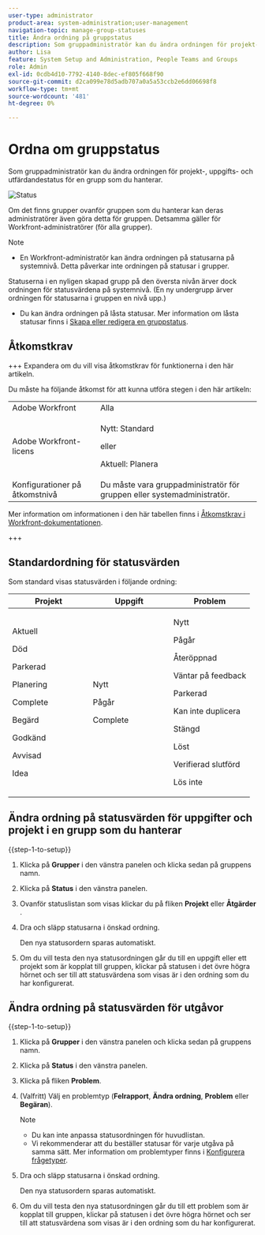 ```yaml
---
user-type: administrator
product-area: system-administration;user-management
navigation-topic: manage-group-statuses
title: Ändra ordning på gruppstatus
description: Som gruppadministratör kan du ändra ordningen för projekt-, uppgifts- och utfärdandestatus för en grupp som du hanterar.
author: Lisa
feature: System Setup and Administration, People Teams and Groups
role: Admin
exl-id: 0cdb4d10-7792-4140-8dec-ef805f668f90
source-git-commit: d2ca099e78d5adb707a0a5a53ccb2e6dd06698f8
workflow-type: tm+mt
source-wordcount: '481'
ht-degree: 0%

---
```


# Ordna om gruppstatus

Som gruppadministratör kan du ändra ordningen för projekt-, uppgifts- och utfärdandestatus för en grupp som du hanterar.

<!--
The system version of this snippet mentions a single group because a sysadmin call also reorder statuses there. Group admin version of this article is still needed.
-->

![Status](assets/statuses.png)

Om det finns grupper ovanför gruppen som du hanterar kan deras administratörer även göra detta för gruppen. Detsamma gäller för Workfront-administratörer (för alla grupper).

>[!NOTE]
>
>* En Workfront-administratör kan ändra ordningen på statusarna på systemnivå. Detta påverkar inte ordningen på statusar i grupper.
>
>  Statuserna i en nyligen skapad grupp på den översta nivån ärver dock ordningen för statusvärdena på systemnivå. (En ny undergrupp ärver ordningen för statusarna i gruppen en nivå upp.)
>
>* Du kan ändra ordningen på låsta statusar. Mer information om låsta statusar finns i [Skapa eller redigera en gruppstatus](../../../administration-and-setup/manage-groups/manage-group-statuses/create-or-edit-a-group-status.md).

## Åtkomstkrav

+++ Expandera om du vill visa åtkomstkrav för funktionerna i den här artikeln.

Du måste ha följande åtkomst för att kunna utföra stegen i den här artikeln:

<table style="table-layout:auto"> 
 <col> 
 <col> 
 <tbody> 
  <tr> 
   <td role="rowheader">Adobe Workfront</td> 
   <td>Alla</td> 
  </tr> 
  <tr> 
  <tr> 
   <td role="rowheader">Adobe Workfront-licens</td> 
   <td><p>Nytt: Standard</p>
       <p>eller</p>
       <p>Aktuell: Planera</p></td>
  </tr> 
  </tr> 
  <tr> 
   <td role="rowheader">Konfigurationer på åtkomstnivå</td> 
   <td>Du måste vara gruppadministratör för gruppen eller systemadministratör.</td>
  </tr> 
 </tbody> 
</table>

Mer information om informationen i den här tabellen finns i [Åtkomstkrav i Workfront-dokumentationen](/help/quicksilver/administration-and-setup/add-users/access-levels-and-object-permissions/access-level-requirements-in-documentation.md).

+++

## Standardordning för statusvärden

Som standard visas statusvärden i följande ordning:

<table style="table-layout:auto"> 
 <col> 
 <col> 
 <col> 
 <thead> 
  <tr> 
   <th width="33.33%">Projekt</th> 
   <th width="33.33%">Uppgift</th> 
   <th width="33.33%">Problem</th> 
  </tr> 
 </thead> 
 <tbody> 
  <tr> 
   <td> 
     <p>Aktuell</p> 
     <p>Död</p> 
     <p> Parkerad </p> 
     <p> Planering </p> 
     <p> Complete </p> 
     <p> Begärd </p> 
     <p> Godkänd </p> 
     <p> Avvisad </p> 
     <p> Idea </p> 
   </td> 
   <td> 
     <p>Nytt</p> 
     <p>Pågår</p> 
     <p>Complete</p> 
   </td> 
   <td> 
     <p>Nytt</p> 
     <p>Pågår</p> 
     <p>Återöppnad</p> 
     <p>Väntar på feedback</p> 
     <p>Parkerad</p> 
     <p>Kan inte duplicera</p> 
     <p>Stängd</p> 
     <p>Löst</p> 
     <p>Verifierad slutförd</p> 
     <p>Lös inte</p> 
   </td> 
  </tr> 
 </tbody> 
</table>

## Ändra ordning på statusvärden för uppgifter och projekt i en grupp som du hanterar

{{step-1-to-setup}}

1. Klicka på **Grupper** i den vänstra panelen och klicka sedan på gruppens namn.
1. Klicka på **Status** i den vänstra panelen.
1. Ovanför statuslistan som visas klickar du på fliken **Projekt** eller **Åtgärder** .

1. Dra och släpp statusarna i önskad ordning.

   Den nya statusordern sparas automatiskt.

1. Om du vill testa den nya statusordningen går du till en uppgift eller ett projekt som är kopplat till gruppen, klickar på statusen i det övre högra hörnet och ser till att statusvärdena som visas är i den ordning som du har konfigurerat.

## Ändra ordning på statusvärden för utgåvor

{{step-1-to-setup}}

1. Klicka på **Grupper** i den vänstra panelen och klicka sedan på gruppens namn.
1. Klicka på **Status** i den vänstra panelen.
1. Klicka på fliken **Problem**.
1. (Valfritt) Välj en problemtyp (**Felrapport**, **Ändra ordning**, **Problem** eller **Begäran**).

   >[!NOTE]
   >
   >* Du kan inte anpassa statusordningen för huvudlistan.
   >* Vi rekommenderar att du beställer statusar för varje utgåva på samma sätt. Mer information om problemtyper finns i [Konfigurera frågetyper](../../../administration-and-setup/set-up-workfront/configure-system-defaults/configure-request-types.md).

1. Dra och släpp statusarna i önskad ordning.

   Den nya statusordern sparas automatiskt.

1. Om du vill testa den nya statusordningen går du till ett problem som är kopplat till gruppen, klickar på statusen i det övre högra hörnet och ser till att statusvärdena som visas är i den ordning som du har konfigurerat.
